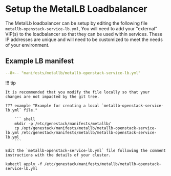 # Setup the MetalLB Loadbalancer

The MetalLb loadbalancer can be setup by editing the following file `metallb-openstack-service-lb.yml`, You will need to add
your "external" VIP(s) to the loadbalancer so that they can be used within services. These IP addresses are unique and will
need to be customized to meet the needs of your environment.

## Example LB manifest

``` yaml
--8<-- "manifests/metallb/metallb-openstack-service-lb.yml"
```

!!! tip

    It is recommended that you modify the file locally so that your changes are not impacted by the git tree.

    ??? example "Example for creating a local `metallb-openstack-service-lb.yml` file."

        ``` shell
        mkdir -p /etc/genestack/manifests/metallb/
        cp /opt/genestack/manifests/metallb/metallb-openstack-service-lb.yml /etc/genestack/manifests/metallb/metallb-openstack-service-lb.yml
        ```

    Edit the `metallb-openstack-service-lb.yml` file following the comment instructions with the details of your cluster.

``` shell
kubectl apply -f /etc/genestack/manifests/metallb/metallb-openstack-service-lb.yml
```
